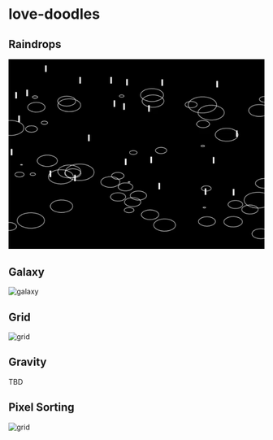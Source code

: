 # love-doodles

## Raindrops

![raindrops](https://github.com/rm-code/love-doodles/blob/master/01_raindrops/raindrops.gif)

## Galaxy

![galaxy](https://github.com/rm-code/love-doodles/blob/master/02_galaxy/galaxy.gif)

## Grid

![grid](https://github.com/rm-code/love-doodles/blob/master/03_grid/grid.gif)

## Gravity

TBD

## Pixel Sorting

![grid](https://github.com/rm-code/love-doodles/blob/master/03_grid/result.png)
